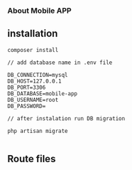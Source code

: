 
### About Mobile APP


## installation

``` 
composer install

// add database name in .env file 

DB_CONNECTION=mysql
DB_HOST=127.0.0.1
DB_PORT=3306
DB_DATABASE=mobile-app
DB_USERNAME=root
DB_PASSWORD=

// after instalation run DB migration 

php artisan migrate


```

## Route files
